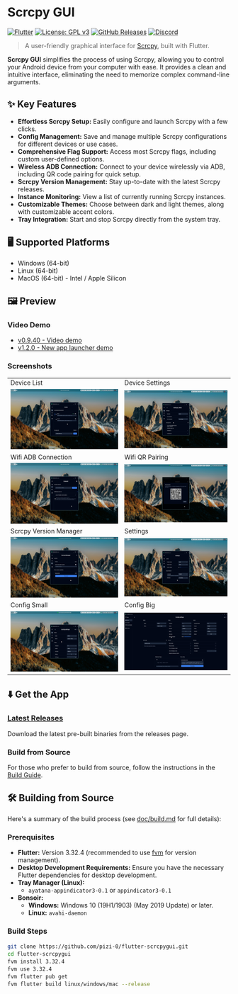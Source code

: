 # Scrcpy GUI

[![Flutter](https://img.shields.io/badge/Flutter-02569B?logo=flutter&logoColor=white)](https://flutter.dev/)
[![License: GPL v3](https://img.shields.io/badge/License-GPLv3-blue.svg)](https://www.gnu.org/licenses/gpl-3.0)
[![GitHub Releases](https://img.shields.io/github/v/release/pizi-0/flutter-scrcpygui?include_prereleases&style=flat)](https://github.com/pizi-0/flutter-scrcpygui/releases)
[![Discord](https://img.shields.io/badge/scrcpygui-white?logo=discord&style=flat)](https://discord.gg/ZdV5DAxd8Y)


> A user-friendly graphical interface for [Scrcpy](https://github.com/Genymobile/scrcpy), built with Flutter.

**Scrcpy GUI** simplifies the process of using Scrcpy, allowing you to control your Android device from your computer with ease. It provides a clean and intuitive interface, eliminating the need to memorize complex command-line arguments.

## ✨ Key Features

*   **Effortless Scrcpy Setup:** Easily configure and launch Scrcpy with a few clicks.
*   **Config Management:** Save and manage multiple Scrcpy configurations for different devices or use cases.
*   **Comprehensive Flag Support:** Access most Scrcpy flags, including custom user-defined options.
*   **Wireless ADB Connection:** Connect to your device wirelessly via ADB, including QR code pairing for quick setup.
*   **Scrcpy Version Management:** Stay up-to-date with the latest Scrcpy releases.
*   **Instance Monitoring:** View a list of currently running Scrcpy instances.
*   **Customizable Themes:** Choose between dark and light themes, along with customizable accent colors.
*   **Tray Integration:** Start and stop Scrcpy directly from the system tray.

## 🖥️ Supported Platforms

*   Windows (64-bit)
*   Linux (64-bit)
*   MacOS (64-bit) - Intel / Apple Silicon



## 🖼️ Preview

### Video Demo

<!-- Add a link to your video demo here if you have one -->
* [v0.9.40 - Video demo](https://youtu.be/y-2TdCh-nfg)
* [v1.2.0 - New app launcher demo](https://youtu.be/_7CimVn0VoA)

### Screenshots

|                                    |                                   |
| :--------------------------------- | :-------------------------------- |
| Device List                        | Device Settings                   |
| <img src="https://github.com/pizi-0/img-collection/blob/main/flutter-scrcpygui/1.dev-list.jpg?raw=true" alt="Device List" width="400"/> | <img src="https://github.com/pizi-0/img-collection/blob/main/flutter-scrcpygui/2.dev-settings.jpg?raw=true" alt="Device Settings" width="400"/> |
| Wifi ADB Connection                | Wifi QR Pairing                   |
| <img src="https://github.com/pizi-0/img-collection/blob/main/flutter-scrcpygui/3.connect.jpg?raw=true" alt="Wifi ADB Connection" width="400"/> | <img src="https://github.com/pizi-0/img-collection/blob/main/flutter-scrcpygui/5.pair.jpg?raw=true" alt="Wifi QR Pairing" width="400"/> |
| Scrcpy Version Manager             | Settings                          |
| <img src="https://github.com/pizi-0/img-collection/blob/main/flutter-scrcpygui/4.manager.jpg?raw=true" alt="Scrcpy Version Manager" width="400"/> | <img src="https://github.com/pizi-0/img-collection/blob/main/flutter-scrcpygui/6.settings.jpg?raw=true" alt="Settings" width="400"/> |
| Config Small                       | Config Big                        |
| <img src="https://github.com/pizi-0/img-collection/blob/main/flutter-scrcpygui/7.config-small.jpg?raw=true" alt="Config Small" width="400"/> | <img src="https://github.com/pizi-0/img-collection/blob/main/flutter-scrcpygui/8.config-big.jpg?raw=true" alt="Config Big" width="400"/> |

## ⬇️ Get the App

### [Latest Releases](https://github.com/pizi-0/flutter-scrcpygui/releases)

Download the latest pre-built binaries from the releases page.

### Build from Source

For those who prefer to build from source, follow the instructions in the [Build Guide](doc/build.md).

## 🛠️ Building from Source

Here's a summary of the build process (see [doc/build.md](doc/build.md) for full details):

### Prerequisites

*   **Flutter:** Version 3.32.4 (recommended to use [fvm](https://fvm.app/documentation/getting-started/installation) for version management).
*   **Desktop Development Requirements:** Ensure you have the necessary Flutter dependencies for desktop development.
*   **Tray Manager (Linux):**
    *   `ayatana-appindicator3-0.1` or `appindicator3-0.1`
*   **Bonsoir:**
    *   **Windows:** Windows 10 (19H1/1903) (May 2019 Update) or later.
    *   **Linux:** `avahi-daemon`

### Build Steps

```bash
git clone https://github.com/pizi-0/flutter-scrcpygui.git
cd flutter-scrcpygui
fvm install 3.32.4
fvm use 3.32.4
fvm flutter pub get
fvm flutter build linux/windows/mac --release
